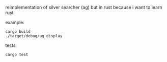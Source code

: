 reimplementation of silver searcher (ag) but in rust because i want
to learn rust

example:

```
cargo build
./target/debug/ug display
```

tests:

```
cargo test
```
